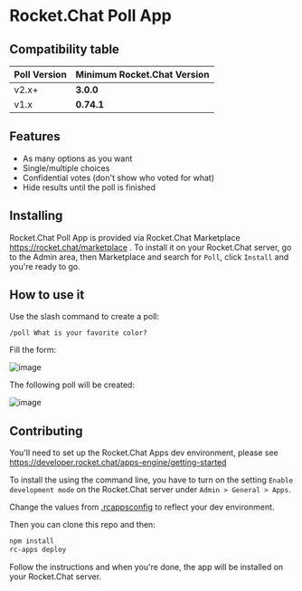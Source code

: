 # Rocket.Chat Poll App

## Compatibility table

Poll Version | Minimum Rocket.Chat Version
------------ | -------------
v2.x+ | **3.0.0**
v1.x | **0.74.1**

## Features

- As many options as you want
- Single/multiple choices
- Confidential votes (don't show who voted for what)
- Hide results until the poll is finished

## Installing

Rocket.Chat Poll App is provided via Rocket.Chat Marketplace https://rocket.chat/marketplace . To install it on your Rocket.Chat server, go to the Admin area, then Marketplace and search for `Poll`, click `Install` and you're ready to go.

## How to use it

Use the slash command to create a poll:

```
/poll What is your favorite color?
```

Fill the form:

![image](https://user-images.githubusercontent.com/8591547/74581666-9d3b1000-4f90-11ea-9112-7a85a771a04b.png)

The following poll will be created:

![image](https://user-images.githubusercontent.com/8591547/74581679-c065bf80-4f90-11ea-8e51-cd63b8ac7cd8.png)

## Contributing

You'll need to set up the Rocket.Chat Apps dev environment, please see https://developer.rocket.chat/apps-engine/getting-started

To install the using the command line, you have to turn on the setting `Enable development mode` on the Rocket.Chat server under `Admin > General > Apps`.

Change the values from [.rcappsconfig](.rcappsconfig) to reflect your dev environment.

Then you can clone this repo and then:

```bash
npm install
rc-apps deploy
```

Follow the instructions and when you're done, the app will be installed on your Rocket.Chat server.
